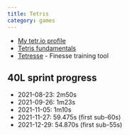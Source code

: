 ```yaml
---
title: Tetris
category: games
---
```


- [My tetr.io profile](https://ch.tetr.io/u/wqwqwq)
- [Tetris fundamentals](https://www.tetrisconcept.com/p/start.html)
- [Tetresse](https://tetresse.harddrop.com/) - Finesse training tool

## 40L sprint progress

- 2021-08-23: 2m50s
- 2021-09-26: 1m23s
- 2021-11-05: 1m10s
- 2021-11-27: 59.475s (first sub-60s)
- 2021-12-29: 54.870s (first sub-55s)
